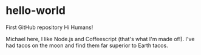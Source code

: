 # hello-world
First GitHub repository
Hi Humans!

Michael here, I like Node.js and Coffeescript (that's what I'm made of!).
I've had tacos on the moon and find them far superior to Earth tacos.
